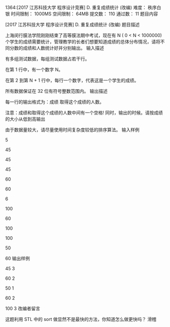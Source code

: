 1364:[2017 江苏科技大学 程序设计竞赛] D. 重复成绩统计 (改编)
难度： 秩序白银    时间限制： 1000MS   空间限制： 64MB   提交数： 110   通过数： 11
题目内容

[2017 江苏科技大学 程序设计竞赛]
D. 重复成绩统计 (改编)
题目描述

上海闵行膜法学院刚刚结束了高等膜法期中考试，现在有 N ( 0 < N < 1000000) 个学生的成绩需要统计，管理教学的长者们想要知道成绩的总体分布情况，请将不同分数的成绩和人数统计好并分别输出。
输入描述

有多组测试数据，每组测试数据占若干行。

在第 1 行中，有一个数字 N。

在第 2 到第 N + 1 行中，每行一个数字，代表这是一个学生的成绩。

所有数据保证在 32 位有符号整数范围内。
输出描述

每一行的输出格式为：成绩 取得这个成绩的人数。

注意：成绩和取得这个成绩的人数中间有一个空格! 同时，输出的时候。请按成绩的大小从低到高输出

由于数据量较大，请尽量使用时间复杂度较低的排序算法。
输入样例

5

45

45

45

60

60

6

100

60

100

100

50

60
输出样例

45 3

60 2

50 1

60 2

100 3
改编者留言

这题利用 STL 中的 sort 做显然不是最快的方法，你知道怎么做更快吗？ 滑稽
